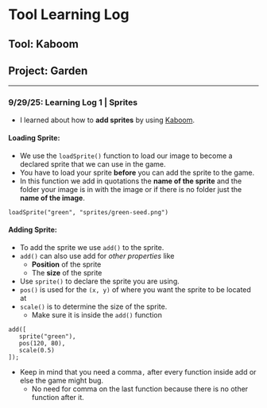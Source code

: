 # Tool Learning Log

## Tool: **Kaboom**

## Project: **Garden**

---

### 9/29/25: Learning Log 1 | Sprites
* I learned about how to **add sprites** by using [Kaboom](https://kaboomjs.com/).

#### Loading Sprite:
 * We use the `loadSprite()` function to load our image to become a declared sprite that we can use in the game.
  *  You have to load your sprite **before** you can add the sprite to the game.
 * In this function we add in quotations the **name of the sprite** and the folder your image is in with the image or if there is no folder just the **name of the image**.
```JS
loadSprite("green", "sprites/green-seed.png")
```
#### Adding Sprite:
 * To add the sprite we use `add()` to the sprite.
 * `add()` can also use add for _other properties_ like
   *   **Position** of the sprite
   *   The **size** of the sprite
 * Use `sprite()` to declare the sprite you are using.
 * `pos()` is used for the `(x, y)` of where you want the sprite to be located at
 * `scale()` is to determine the size of the sprite.
   *  Make sure it is inside the `add()` function
 ```JS
add([
    sprite("green"),
    pos(120, 80),
    scale(0.5)
]);
 ```
 * Keep in mind that you need a comma`,` after every function inside add or else the game might bug.
   *  No need for comma on the last function because there is no other function after it.


<!--
* Links you used today (websites, videos, etc)
* Things you tried, progress you made, etc
* Challenges, a-ha moments, etc
* Questions you still have
* What you're going to try next
-->
